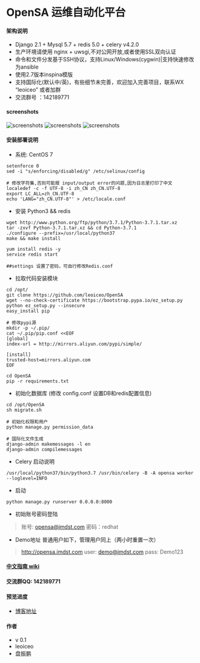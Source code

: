 # OpenSA 运维自动化平台 

#### 架构说明
* Django 2.1 + Mysql 5.7 + redis 5.0 + celery v4.2.0 
* 生产环境请使用 nginx + uwsgi,不对公网开放,或者使用SSL双向认证
* 命令和文件分发基于SSH协议，支持Linux/Windows(cygwin)|支持快速修改为ansible
* 使用2.7版本inspina模版
* 支持国际化(默认中/英)，有些细节未完善，欢迎加入完善项目，联系WX “leoiceo” 或者加群
* 交流群号 ：142189771
#### screenshots
![screenshots](./static/img/tasks.gif  "screenshots")
![screenshots](./static/img/user.gif  "screenshots")
![screenshots](./static/img/QQ20190111-221435.gif  "screenshots")
#### 安装部署说明
* 系统: CentOS 7
```
setenforce 0
sed -i "s/enforcing/disabled/g" /etc/selinux/config

# 修改字符集,否则可能报 input/output error的问题,因为日志里打印了中文
localedef -c -f UTF-8 -i zh_CN zh_CN.UTF-8
export LC_ALL=zh_CN.UTF-8
echo 'LANG="zh_CN.UTF-8"' > /etc/locale.conf
```
* 安装 Python3  && redis 
```
wget http://www.python.org/ftp/python/3.7.1/Python-3.7.1.tar.xz
tar -zxvf Python-3.7.1.tar.xz && cd Python-3.7.1 
./configure --prefix=/usr/local/python37
make && make install

yum install redis -y
service redis start

##settings 设置了密码，可自行修改Redis.conf
```
* 拉取代码安装模块
```
cd /opt/
git clone https://github.com/leoiceo/OpenSA
wget --no-check-certificate https://bootstrap.pypa.io/ez_setup.py
python ez_setup.py --insecure
easy_install pip

# 修改pypi源
mkdir -p ~/.pip/
cat ~/.pip/pip.conf <<EOF
[global]
index-url = http://mirrors.aliyun.com/pypi/simple/

[install]
trusted-host=mirrors.aliyun.com
EOF

cd OpenSA
pip -r requirements.txt
```
* 初始化数据库 (修改 config.conf 设置DB和redis配置信息)
```
cd /opt/OpenSA
sh migrate.sh

# 初始化权限和用户
python manage.py permission_data

# 国际化文件生成
django-admin makemessages -l en
django-admin compilemessages
```

* Celery 启动说明
```
/usr/local/python37/bin/python3.7 /usr/bin/celery -B -A opensa worker --loglevel=INFO
```

* 启动
```
python manage.py runserver 0.0.0.0:8000
```
* 初始账号密码登陆
> 账号: opensa@imdst.com
> 密码：redhat
* Demo地址 普通用户如下，管理用户同上（两小时重置一次）
>http://opensa.imdst.com 
>user: demo@imdst.com 
>pass: Demo123

#### [中文指南 wiki](https://github.com/leoiceo/OpenSA/wiki)

#### 交流群QQ: 142189771

#### 预览进度
* [博客地址](https://blog.imdst.com/kai-yuan-yun-wei-zi-dong-hua-ping-tai-kai-fa-she-ji-si-lu/)

#### 作者
* v 0.1
* leoiceo
* 盘振鹏 
